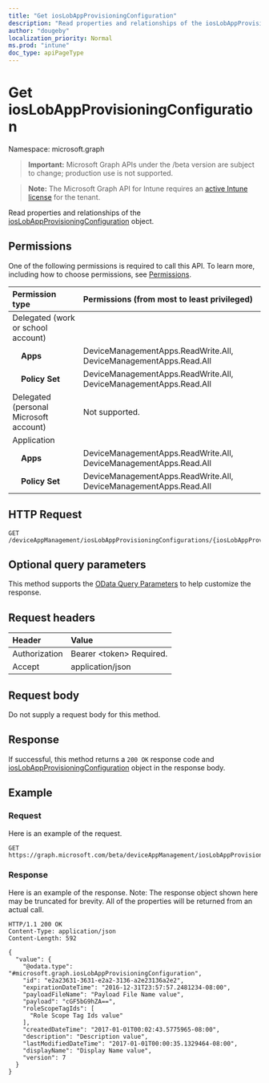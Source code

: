 ```yaml
---
title: "Get iosLobAppProvisioningConfiguration"
description: "Read properties and relationships of the iosLobAppProvisioningConfiguration object."
author: "dougeby"
localization_priority: Normal
ms.prod: "intune"
doc_type: apiPageType
---
```


# Get iosLobAppProvisioningConfiguration

Namespace: microsoft.graph

> **Important:** Microsoft Graph APIs under the /beta version are subject to change; production use is not supported.

> **Note:** The Microsoft Graph API for Intune requires an [active Intune license](https://go.microsoft.com/fwlink/?linkid=839381) for the tenant.

Read properties and relationships of the [iosLobAppProvisioningConfiguration](../resources/intune-shared-ioslobappprovisioningconfiguration.md) object.

## Permissions
One of the following permissions is required to call this API. To learn more, including how to choose permissions, see [Permissions](/graph/permissions-reference).

|Permission type|Permissions (from most to least privileged)|
|:---|:---|
|Delegated (work or school account)||
| &nbsp; &nbsp; **Apps** | DeviceManagementApps.ReadWrite.All, DeviceManagementApps.Read.All|
| &nbsp; &nbsp; **Policy Set** | DeviceManagementApps.ReadWrite.All, DeviceManagementApps.Read.All|
|Delegated (personal Microsoft account)|Not supported.|
|Application||
| &nbsp; &nbsp; **Apps** | DeviceManagementApps.ReadWrite.All, DeviceManagementApps.Read.All|
| &nbsp; &nbsp; **Policy Set** | DeviceManagementApps.ReadWrite.All, DeviceManagementApps.Read.All|

## HTTP Request
<!-- {
  "blockType": "ignored"
}
-->
``` http
GET /deviceAppManagement/iosLobAppProvisioningConfigurations/{iosLobAppProvisioningConfigurationId}
```

## Optional query parameters
This method supports the [OData Query Parameters](/graph/query-parameters) to help customize the response.

## Request headers
|Header|Value|
|:---|:---|
|Authorization|Bearer &lt;token&gt; Required.|
|Accept|application/json|

## Request body
Do not supply a request body for this method.

## Response
If successful, this method returns a `200 OK` response code and [iosLobAppProvisioningConfiguration](../resources/intune-shared-ioslobappprovisioningconfiguration.md) object in the response body.

## Example

### Request
Here is an example of the request.
``` http
GET https://graph.microsoft.com/beta/deviceAppManagement/iosLobAppProvisioningConfigurations/{iosLobAppProvisioningConfigurationId}
```

### Response
Here is an example of the response. Note: The response object shown here may be truncated for brevity. All of the properties will be returned from an actual call.
``` http
HTTP/1.1 200 OK
Content-Type: application/json
Content-Length: 592

{
  "value": {
    "@odata.type": "#microsoft.graph.iosLobAppProvisioningConfiguration",
    "id": "e2a23631-3631-e2a2-3136-a2e23136a2e2",
    "expirationDateTime": "2016-12-31T23:57:57.2481234-08:00",
    "payloadFileName": "Payload File Name value",
    "payload": "cGF5bG9hZA==",
    "roleScopeTagIds": [
      "Role Scope Tag Ids value"
    ],
    "createdDateTime": "2017-01-01T00:02:43.5775965-08:00",
    "description": "Description value",
    "lastModifiedDateTime": "2017-01-01T00:00:35.1329464-08:00",
    "displayName": "Display Name value",
    "version": 7
  }
}
```










